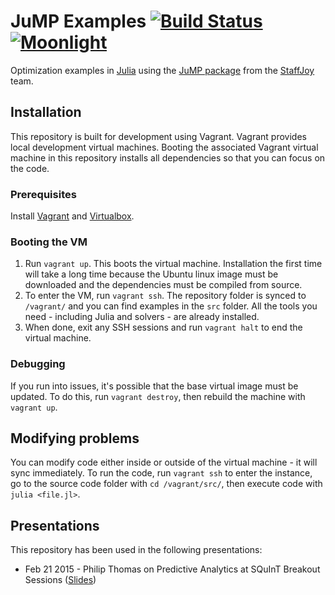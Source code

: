 # JuMP Examples [![Build Status](https://travis-ci.org/Staffjoy/jump-examples.svg?branch=master)](https://travis-ci.org/Staffjoy/jump-examples) [![Moonlight](https://img.shields.io/badge/Contractors-1-brightgreen.svg)](https://moonlightwork.com/staffjoy)

Optimization examples in [Julia](http://julialang.org/) using the [JuMP package](http://juliaopt.org) from the [StaffJoy](https://www.staffjoy.com) team.

## Installation

This repository is built for development using Vagrant. Vagrant provides local development virtual machines. Booting the associated Vagrant virtual machine in this repository installs all dependencies so that you can focus on the code. 

### Prerequisites

Install [Vagrant](https://www.vagrantup.com/) and [Virtualbox](https://www.virtualbox.org/).

### Booting the VM

1. Run `vagrant up`. This boots the virtual machine. Installation the first time will take a long time because the Ubuntu linux image must be downloaded and the dependencies must be compiled from source.
2. To enter the VM, run `vagrant ssh`. The repository folder is synced to `/vagrant/` and you can find examples in the `src` folder. All the tools you need - including Julia and solvers - are already installed.
3. When done, exit any SSH sessions and run `vagrant halt` to end the virtual machine. 

### Debugging

If you run into issues, it's possible that the base virtual image must be updated. To do this, run `vagrant destroy`, then rebuild the machine with `vagrant up`.

## Modifying problems

You can modify code either inside or outside of the virtual machine - it will sync immediately. To run the code, run `vagrant ssh` to enter the instance, go to the source code folder with `cd /vagrant/src/`, then execute code with `julia <file.jl>`.

## Presentations

This repository has been used in the following presentations:

* Feb 21 2015 - Philip Thomas on Predictive Analytics at SQuInT Breakout Sessions ([Slides](https://docs.google.com/presentation/d/1opWpSlkQvTcJbXfgzWbxlymA9fBgkqpEO_cxUFKHvJw/edit?usp=sharing))
